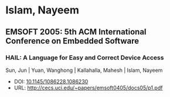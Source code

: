 # Islam, Nayeem

## EMSOFT 2005: 5th ACM International Conference on Embedded Software

### HAIL: A Language for Easy and Correct Device Access
Sun, Jun | Yuan, Wanghong | Kallahalla, Mahesh | Islam, Nayeem
* DOI: [10.1145/1086228.1086230](https://doi.org/10.1145/1086228.1086230)
* URL: <http://cecs.uci.edu/~papers/emsoft0405/docs05/p1.pdf>

